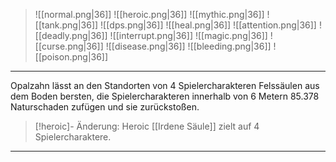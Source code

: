 > ![[normal.png|36]] ![[heroic.png|36]] ![[mythic.png|36]]
> ![[tank.png|36]] ![[dps.png|36]] ![[heal.png|36]]
> ![[attention.png|36]] ![[deadly.png|36]] ![[interrupt.png|36]]
> ![[magic.png|36]] ![[curse.png|36]] ![[disease.png|36]] ![[bleeding.png|36]] ![[poison.png|36]] 

***
Opalzahn lässt an den Standorten von 4 Spielercharakteren Felssäulen aus dem Boden bersten, die Spielercharakteren innerhalb von 6 Metern 85.378 Naturschaden zufügen und sie zurückstoßen. 

> [!heroic]- Änderung: Heroic
> [[Irdene Säule]] zielt auf 4 Spielercharaktere.


***